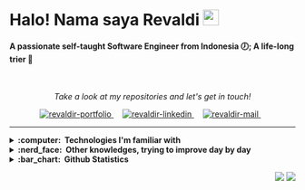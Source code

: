 <h1>Halo! Nama saya Revaldi <img src="https://media.giphy.com/media/hvRJCLFzcasrR4ia7z/giphy.gif" width="28px" height="28px"></h1>

<h4>A passionate self-taught Software Engineer from Indonesia 🕖; A life-long trier 🥊</h4>
<br/>
<p align="center">
  <i>Take a look at my repositories and let's get in touch!</i>
</p>

<p align="center">
 <a href=""https://revaldir.github.io/portfolio/" target="_blank">
  <img src="https://img.shields.io/badge/PORTFOLIO-000000" alt="revaldir-portfolio" />
 </a> &nbsp; &nbsp;
 <a href="https://www.linkedin.com/in/revaldir/" target="_blank">
  <img src="https://img.shields.io/badge/LinkedIn-0077B5?style=for-the-badge&logo=linkedin&logoColor=white" alt="revaldir-linkedin"/>
 </a> &nbsp; &nbsp;
 <a href="mailto:revaldii32@gmail.com?subject=Hello%20Revaldi!" target="_blank">
  <img src="https://img.shields.io/badge/Gmail-EA4335?style=for-the-badge&logo=gmail&logoColor=white" alt="revaldir-mail" />
 </a> &nbsp;&nbsp;
</p>

---

<details>
  <summary><b>:computer: &nbsp;Technologies I'm familiar with</b></summary>
  <br/>
  
  ![HTML5](https://img.shields.io/badge/HTML5-E34F26.svg?&style=flat&logo=html5&logoColor=white)&nbsp;
  ![CSS3](https://img.shields.io/badge/CSS3-%231572B6.svg?&style=flat&logo=css3&logoColor=white)&nbsp;
  ![JavaScript](https://img.shields.io/badge/JAVASCRIPT-323330.svg?&style=flat&logo=javascript&logoColor=%23F7DF1E)&nbsp;
  ![TypeScript](https://img.shields.io/badge/TYPESCRIPT-%23007ACC.svg?&style=flat&logo=typescript&logoColor=white)&nbsp;
  ![PHP](https://img.shields.io/badge/PHP-777BB4.svg?&style=flat&logo=php&logoColor=white)&nbsp;\
  ![Postgres](https://img.shields.io/badge/POSTGRES-%23316192.svg?&style=flat&logo=postgresql&logoColor=white)
  ![MySQL](https://img.shields.io/badge/MARIADB-4479A1.svg?&style=flat&logo=mariadb&logoColor=white)
  ![SQLite](https://img.shields.io/badge/SQLITE-003B57.svg?&style=flat&logo=sqlite&logoColor=white)
  ![Redis](https://img.shields.io/badge/REDIS-DC382D.svg?&style=flat&logo=redis&logoColor=white)&nbsp;
  ![Firebase](https://img.shields.io/badge/FIREBASE-FFCA28.svg?&style=flat&logo=firebase&logoColor=black)&nbsp;
  ![MongoDB](https://img.shields.io/badge/MONGODB-47A248.svg?&style=flat&logo=mongodb&logoColor=white)&nbsp;
  ![MinIO](https://img.shields.io/badge/MINIO-C72E49.svg?&style=flat&logo=minio&logoColor=white)&nbsp;\
  ![Git](https://img.shields.io/badge/GIT-%23F05033.svg?&style=flat&logo=git&logoColor=white)&nbsp;
  ![GitHub](https://img.shields.io/badge/GITHUB-%23121011.svg?&style=flat&logo=github&logoColor=white)&nbsp;
  ![GitLab](https://img.shields.io/badge/GITLAB-%23181717.svg?&style=flat&logo=gitlab&logoColor=white)&nbsp;
  ![Docker](https://img.shields.io/badge/DOCKER-2496ED.svg?&style=flat&logo=docker&logoColor=white)&nbsp;
  ![LINUX](https://img.shields.io/badge/LINUX-FCC624?style=flat-square&logo=linux&logoColor=black)&nbsp;
  ![NodeJS](https://img.shields.io/badge/NODEJS-339933.svg?&style=flat&logo=node.js&logoColor=white)&nbsp;
  ![Nginx](https://img.shields.io/badge/NGINX-269539.svg?&style=flat&logo=nginx&logoColor=white)&nbsp;\
  ![NestJS](https://img.shields.io/badge/NESTJS-E0234E.svg?&style=flat&logo=nestjs&logoColor=white)&nbsp;
  ![ExpressJS](https://img.shields.io/badge/EXPRESS-000000.svg?style=flat&logo=express&logoColor=white)&nbsp;
  ![Laravel](https://img.shields.io/badge/LARAVEL-FF2D20.svg?&style=flat&logo=laravel&logoColor=white)&nbsp;
  ![CodeIgniter](https://img.shields.io/badge/CODEIGNITER-EF4223.svg?&style=flat&logo=codeigniter&logoColor=white)&nbsp;
  ![Yii2](https://img.shields.io/badge/YII2-777BB4.svg?&style=flat&logo=php&logoColor=white)&nbsp;
  ![ReactJS](https://img.shields.io/badge/REACT-61DAFB.svg?&style=flat&logo=react&logoColor=black)&nbsp;
  ![NextJS](https://img.shields.io/badge/NEXTJS-000000.svg?&style=flat&logo=nextdotjs&logoColor=white)&nbsp;
  ![VueJS](https://img.shields.io/badge/VUE-4FC08D.svg?&style=flat&logo=vuedotjs&logoColor=white)&nbsp;
  ![JQuery](https://img.shields.io/badge/JQUERY-0769AD.svg?&style=flat&logo=jquery&logoColor=white)&nbsp;\
  ![OpenAPI](https://img.shields.io/badge/OPENAPI-6BA539.svg?&style=flat&logo=openapiinitiative&logoColor=white)&nbsp;
  ![Swagger](https://img.shields.io/badge/SWAGGER-85EA2D.svg?&style=flat&logo=swagger&logoColor=black)&nbsp;
  ![Postman](https://img.shields.io/badge/POSTMAN-FF6C37.svg?&style=flat&logo=postman&logoColor=white)&nbsp;
  ![Figma](https://img.shields.io/badge/FIGMA-F24E1E.svg?&style=flat&logo=figma&logoColor=white)&nbsp;
  ![MVC Architecture](https://img.shields.io/badge/MVC-888888.svg?&style=flat&logoColor=white)&nbsp;
  ![SCRUM](https://img.shields.io/badge/SCRUM-6DB33F.svg?&style=flat&logo=ddd&logoColor=white)&nbsp;
</details>

<details>
  <summary><b>:nerd_face: &nbsp;Other knowledges, trying to improve day by day</b></summary>
  <br/>
  
  ![Python](https://img.shields.io/badge/PYTHON-3776AB.svg?&style=flat&logo=python&logoColor=white)&nbsp;
  ![Cpp](https://img.shields.io/badge/C++-00599C.svg?&style=flat&logo=c%2B%2B&logoColor=white)&nbsp;
  ![Arduino](https://img.shields.io/badge/ARDUINO-00979D.svg?&style=flat&logo=arduino&logoColor=white)&nbsp;
  ![Go](https://img.shields.io/badge/GO-00ADD8.svg?&style=flat&logo=go&logoColor=white)&nbsp;
  ![Kubernetes](https://img.shields.io/badge/KUBERNETES-326CE5.svg?&style=flat&logo=kubernetes&logoColor=white)&nbsp;
  ![GRAPHQL](https://img.shields.io/badge/GRAPHQL-E10098.svg?&style=flat&logo=graphql&logoColor=white)&nbsp;\
  ![SocketIO](https://img.shields.io/badge/SOCKETIO-010101.svg?&style=flat&logo=socketdotio&logoColor=white)&nbsp;
  ![Jest](https://img.shields.io/badge/JEST-C21325.svg?&style=flat&logo=jest&logoColor=white)&nbsp;
</details>

<details>
  <summary><b>:bar_chart: &nbsp;Github Statistics</b></summary>
  <br />

  <p align="left"> <a href="https://github.com/ryo-ma/github-profile-trophy"><img src="https://github-profile-trophy.vercel.app/?username=revaldir" alt="revaldir" /></a> </p>
  <p><img align="left" src="https://github-readme-stats.vercel.app/api/top-langs?username=revaldir&show_icons=true&locale=en&layout=compact" alt="revaldir" /></p>
  <p>&nbsp;<img align="center" src="https://github-readme-stats.vercel.app/api?username=revaldir&show_icons=true&locale=en" alt="revaldir" /></p>
</details>

<p align="right">
  <img src="https://komarev.com/ghpvc/?username=revaldir&style=plastic&label=Views"><img>
  <img src="https://badges.pufler.dev/visits/revaldir/revaldir?color=black&logo=github" />
</p>
<!--
**revaldir/revaldir** is a ✨ _special_ ✨ repository because its `README.md` (this file) appears on your GitHub profile.

Here are some ideas to get you started:

- 🔭 I’m currently working on ...
- 🌱 I’m currently learning ...
- 👯 I’m looking to collaborate on ...
- 🤔 I’m looking for help with ...
- 💬 Ask me about ...
- 📫 How to reach me: ...
- 😄 Pronouns: ...
- ⚡ Fun fact: ...
-->
